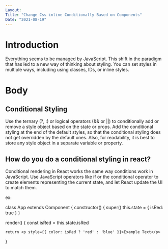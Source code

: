 ```yaml
---
Layout:
Title: "Change Css inline Conditionally Based on Components"
Date: "2021-08-19"
---
```


# Introduction

Everything seems to be managed by JavaScript. This shift in the paradigm that has led to a new way of thinking about styling. You can set styles in multiple ways, including using classes, IDs, or inline styles.

# Body

## Conditional Styling

Use the ternary (?, :) or logical operators (&& or ||) to conditionally add or remove a style object based on the state or props. Add the conditional styling at the end of the default styles, so that the conditional styling does not get overridden by the default ones. Also, for readability, it is best to store any style object in a separate variable or property.

## How do you do a conditional styling in react?

Conditional rendering in React works the same way conditions work in JavaScript. Use JavaScript operators like if or the conditional operator to create elements representing the current state, and let React update the UI to match them.

ex:

class App extends Component {
  constructor() {
    super()
    this.state = { isRed: true }
  }

  render() {
    const isRed = this.state.isRed

    return <p style={{ color: isRed ? 'red' : 'blue' }}>Example Text</p>
  }